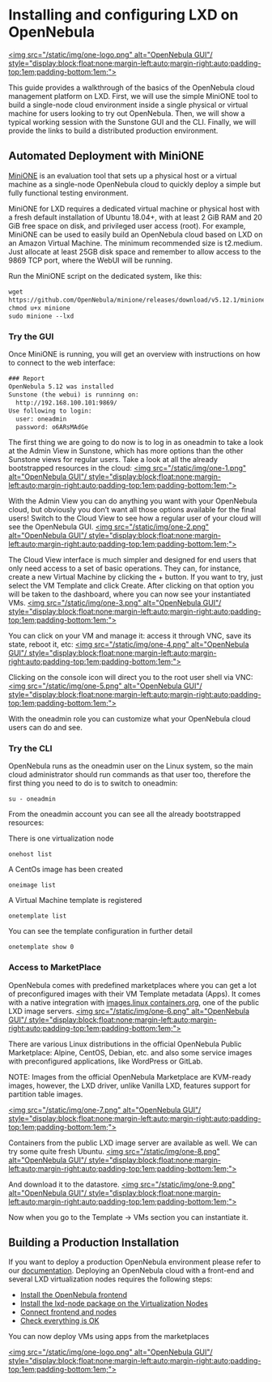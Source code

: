 # Installing and configuring LXD on OpenNebula

[<img src="/static/img/one-logo.png" alt="OpenNebula GUI"/ style="display:block;float:none;margin-left:auto;margin-right:auto;padding-top:1em;padding-bottom:1em;">](https://opennebula.io)

This guide provides a walkthrough of the basics of the OpenNebula cloud management platform on LXD. First, we will use the simple MiniONE tool to build a single-node cloud environment inside a single physical or virtual machine for users looking to try out OpenNebula. Then, we will show a typical working session with the Sunstone GUI and the CLI. Finally, we will provide the links to build a distributed production environment.

## Automated Deployment with MiniONE

[MiniONE](https://github.com/OpenNebula/minione) is an evaluation tool that sets up a physical host or a virtual machine as a single-node OpenNebula cloud to quickly deploy a simple but fully functional testing environment.

MiniONE for LXD requires a dedicated virtual machine or physical host with a fresh default installation of Ubuntu 18.04+, with at least 2 GiB RAM and 20 GiB free space on disk, and privileged user access (root). For example, MiniONE can be used to easily build an OpenNebula cloud based on LXD on an Amazon Virtual Machine. The minimum recommended size is t2.medium. Just allocate at least 25GB disk space and remember to allow access to the 9869 TCP port, where the WebUI will be running.

Run the MiniONE script on the dedicated system, like this:

    wget https://github.com/OpenNebula/minione/releases/download/v5.12.1/minione
    chmod u+x minione
    sudo minione --lxd

### Try the GUI

Once MiniONE is running, you will get an overview with instructions on how to connect to the web interface:

    ### Report
    OpenNebula 5.12 was installed
    Sunstone (the webui) is runninng on:
      http://192.168.100.101:9869/
    Use following to login:
      user: oneadmin
      password: o6ARsMAdGe

The first thing we are going to do now is to log in as oneadmin to take a look at the Admin View in Sunstone, which has more options than the other Sunstone views for regular users. Take a look at all the already bootstrapped resources in the cloud:
[<img src="/static/img/one-1.png" alt="OpenNebula GUI"/ style="display:block;float:none;margin-left:auto;margin-right:auto;padding-top:1em;padding-bottom:1em;">](https://opennebula.io)

With the Admin View you can do anything you want with your OpenNebula cloud, but obviously you don’t want all those options available for the final users! Switch to the Cloud View to see how a regular user of your cloud will see the OpenNebula GUI.
[<img src="/static/img/one-2.png" alt="OpenNebula GUI"/ style="display:block;float:none;margin-left:auto;margin-right:auto;padding-top:1em;padding-bottom:1em;">](https://opennebula.io)

The Cloud View interface is much simpler and designed for end users that only need access to a set of basic operations. They can, for instance, create a new Virtual Machine by clicking the + button. If you want to try, just select the VM Template and click Create. After clicking on that option you will be taken to the dashboard, where you can now see your instantiated VMs.
[<img src="/static/img/one-3.png" alt="OpenNebula GUI"/ style="display:block;float:none;margin-left:auto;margin-right:auto;padding-top:1em;padding-bottom:1em;">](https://opennebula.io)

You can click on your VM and manage it: access it through VNC, save its state, reboot it, etc:
[<img src="/static/img/one-4.png" alt="OpenNebula GUI"/ style="display:block;float:none;margin-left:auto;margin-right:auto;padding-top:1em;padding-bottom:1em;">](https://opennebula.io)

Clicking on the console icon will direct you to the root user shell via VNC:
[<img src="/static/img/one-5.png" alt="OpenNebula GUI"/ style="display:block;float:none;margin-left:auto;margin-right:auto;padding-top:1em;padding-bottom:1em;">](https://opennebula.io)

With the oneadmin role you can customize what your OpenNebula cloud users can do and see.

### Try the CLI

OpenNebula runs as the oneadmin user on the Linux system, so the main cloud administrator should run commands as that user too, therefore the first thing you need to do is to switch to oneadmin:

    su - oneadmin

From the oneadmin account you can see all the already bootstrapped resources:

There is one virtualization node

    onehost list

A CentOs image has been created

    oneimage list

A Virtual Machine template is registered

    onetemplate list

You can see the template configuration in further detail

    onetemplate show 0

### Access to MarketPlace

OpenNebula comes with predefined marketplaces where you can get a lot of preconfigured images with their VM Template metadata (Apps). It comes with a native integration with [images.linux containers.org](https://us.images.linuxcontainers.org/), one of the public LXD image servers.
[<img src="/static/img/one-6.png" alt="OpenNebula GUI"/ style="display:block;float:none;margin-left:auto;margin-right:auto;padding-top:1em;padding-bottom:1em;">](https://opennebula.io)

There are various Linux distributions in the official OpenNebula Public Marketplace: Alpine, CentOS, Debian, etc. and also some service images with preconfigured applications, like WordPress or GitLab.

NOTE: Images from the official OpenNebula Marketplace are KVM-ready images, however, the LXD driver, unlike Vanilla LXD, features support for partition table images.

[<img src="/static/img/one-7.png" alt="OpenNebula GUI"/ style="display:block;float:none;margin-left:auto;margin-right:auto;padding-top:1em;padding-bottom:1em;">](https://opennebula.io)

Containers from the public LXD image server are available as well. We can try some quite fresh Ubuntu.
[<img src="/static/img/one-8.png" alt="OpenNebula GUI"/ style="display:block;float:none;margin-left:auto;margin-right:auto;padding-top:1em;padding-bottom:1em;">](https://opennebula.io)

And download it to the datastore.
[<img src="/static/img/one-9.png" alt="OpenNebula GUI"/ style="display:block;float:none;margin-left:auto;margin-right:auto;padding-top:1em;padding-bottom:1em;">](https://opennebula.io)

Now when you go to the Template -> VMs section you can instantiate it.

## Building a Production  Installation

If you want to deploy a production OpenNebula environment please refer to our [documentation](http://docs.opennebula.io/5.12). Deploying an OpenNebula cloud with a front-end and several LXD virtualization nodes requires the following steps:

* [Install the OpenNebula frontend](http://docs.opennebula.io/5.12/deployment/opennebula_installation/frontend_installation.html)
* [Install the lxd-node package on the Virtualization Nodes](http://docs.opennebula.io/5.12/deployment/node_installation/lxd_node_installation.html)
* [Connect frontend and nodes](http://docs.opennebula.io/5.12/deployment/node_installation/lxd_node_installation.html#step-6-adding-a-host-to-opennebula)
* [Check everything is OK](http://docs.opennebula.io/5.12/deployment/node_installation/verify.html#verify-installation)

You can now deploy VMs using apps from the marketplaces

[<img src="/static/img/one-logo.png" alt="OpenNebula GUI"/ style="display:block;float:none;margin-left:auto;margin-right:auto;padding-top:1em;padding-bottom:1em;">](https://opennebula.io)
